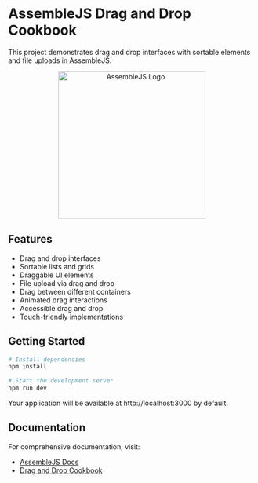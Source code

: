 # AssembleJS Drag and Drop Cookbook

This project demonstrates drag and drop interfaces with sortable elements and file uploads in AssembleJS.

<p align="center">
  <img
    src="https://assemblejs.com/logo.png"
    alt="AssembleJS Logo"
    width="300"
  />
</p>

## Features

- Drag and drop interfaces
- Sortable lists and grids
- Draggable UI elements
- File upload via drag and drop
- Drag between different containers
- Animated drag interactions
- Accessible drag and drop
- Touch-friendly implementations

## Getting Started

```bash
# Install dependencies
npm install

# Start the development server
npm run dev
```

Your application will be available at http://localhost:3000 by default.

## Documentation

For comprehensive documentation, visit:
- [AssembleJS Docs](https://assemblejs.com/docs)
- [Drag and Drop Cookbook](https://assemblejs.com/docs/cookbook/drag-drop)

